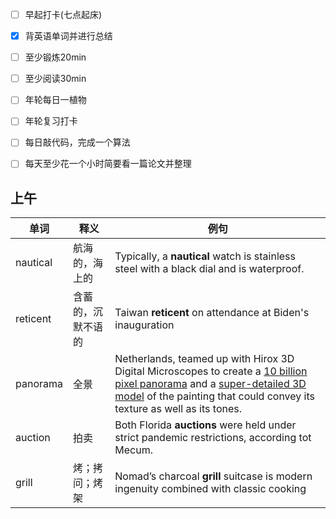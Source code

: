 - [ ] 早起打卡(七点起床)
- [x] 背英语单词并进行总结
- [ ] 至少锻炼20min
- [ ] 至少阅读30min
- [ ] 年轮每日一植物
- [ ] 年轮复习打卡
- [ ] 每日敲代码，完成一个算法
- [ ] 每天至少花一个小时简要看一篇论文并整理



## 上午

| 单词     | 释义               | 例句                                                         |
| -------- | ------------------ | ------------------------------------------------------------ |
| nautical | 航海的，海上的     | Typically, a **nautical** watch is stainless steel with a black dial and is waterproof. |
| reticent | 含蓄的，沉默不语的 | Taiwan **reticent** on attendance at Biden's inauguration    |
| panorama | 全景               | Netherlands, teamed up with Hirox 3D Digital Microscopes to create a [10 billion pixel panorama](http://www.micro-pano.com/pearl) and a [super-detailed 3D model](http://www.hirox-europe.com/PEARL/3D) of the painting that could convey its texture as well as its tones. |
| auction  | 拍卖               | Both Florida **auctions** were held under strict pandemic restrictions, according tot Mecum. |
| grill    | 烤；拷问；烤架     | Nomad’s charcoal **grill** suitcase is modern ingenuity combined with classic cooking |

 

